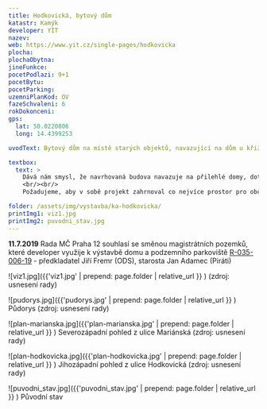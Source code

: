 ```yaml
---
title: Hodkovická, bytový dům
katastr: Kamýk
developer: YIT
nazev:
web: https://www.yit.cz/single-pages/hodkovicka
plocha:
plochaObytna:
jineFunkce:
pocetPodlazi: 9+1
pocetBytu:
pocetParking:
uzemniPlanKod: OV
fazeSchvaleni: 6
rokDokonceni:
gps:
  lat: 50.0220806
  long: 14.4399253

uvodText: Bytový dům na místě starých objektů, navazující na dům u křižovatky ulic Mariánská s Novodvorská

textbox:
  text: >
    Dává nám smysl, že navrhovaná budova navazuje na přilehlé domy, dotváří území v jeden blok a přidává nové průchody skrz vnitroblok.
    <br/><br/>
    Požadujeme, aby v sobě projekt zahrnoval co nejvíce prostor pro občanskou vybavenost, tedy jinou než bytovou funkci.

folder: /assets/img/vystavba/ka-hodkovicka/
printImg1: viz1.jpg
printImg2: puvodni_stav.jpg
---
```


**11.7.2019** Rada MČ Praha 12 souhlasí se směnou magistrátních pozemků, které developer využije k výstavbě domu a podzemního parkoviště   [R-035-006-19](https://www.praha12.cz/assets/File.ashx?id_org=80112&id_dokumenty=70894) - předkladatel Jiří Fremr (ODS), starosta Jan Adamec (Piráti)

![viz1.jpg]({{'viz1.jpg' | prepend: page.folder | relative_url }} )
(zdroj: usnesení rady)

![pudorys.jpg]({{'pudorys.jpg' | prepend: page.folder | relative_url }} )
Půdorys (zdroj: usnesení rady)

![plan-marianska.jpg]({{'plan-marianska.jpg' | prepend: page.folder | relative_url }} )
Severozápadní pohled z ulice Mariánská (zdroj: usnesení rady)

![plan-hodkovicka.jpg]({{'plan-hodkovicka.jpg' | prepend: page.folder | relative_url }} )
Jihozápadní pohled z ulice Hodkovická (zdroj: usnesení rady)

![puvodni_stav.jpg]({{'puvodni_stav.jpg' | prepend: page.folder | relative_url }} )
Původní stav
